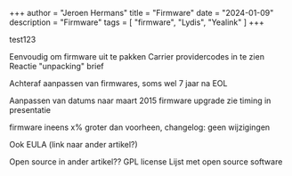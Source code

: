 +++
author = "Jeroen Hermans"
title = "Firmware"
date = "2024-01-09"
description = "Firmware"
tags = [
    "firmware", "Lydis", "Yealink"
]
+++

test123
<!--more-->
Eenvoudig om firmware uit te pakken
Carrier providercodes in te zien
Reactie "unpacking" brief

Achteraf aanpassen van firmwares, soms wel 7 jaar na EOL

Aanpassen van datums naar maart 2015
firmware upgrade
zie timing in presentatie

firmware ineens x% groter dan voorheen, changelog: geen wijzigingen

Ook EULA (link naar ander artikel?)

Open source in ander artikel??
GPL license
Lijst met open source software

